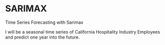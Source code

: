 # SARIMAX
Time Series Forecasting with Sarimax

I will be  a seasonal time series of California Hospitality Industry Employees and predict one year into the future.
